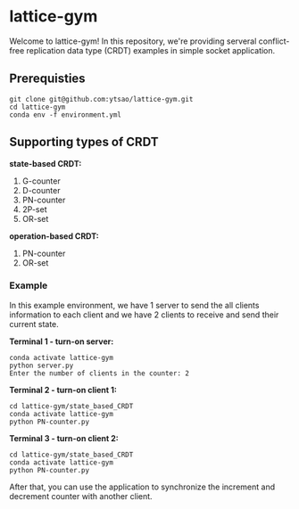 # lattice-gym

Welcome to lattice-gym!
In this repository, we're providing serveral conflict-free replication data type (CRDT) examples in simple socket application.

## Prerequisties
```
git clone git@github.com:ytsao/lattice-gym.git
cd lattice-gym
conda env -f environment.yml
```

## Supporting types of CRDT

**state-based CRDT:**
1. G-counter
2. D-counter
3. PN-counter
4. 2P-set
5. OR-set

**operation-based CRDT:**
1. PN-counter
2. OR-set

### Example
In this example environment, we have 1 server to send the all clients information to each client and we have 2 clients to receive and send their current state.

**Terminal 1 - turn-on server:**
```
conda activate lattice-gym
python server.py
Enter the number of clients in the counter: 2
```

**Terminal 2 - turn-on client 1:**
```
cd lattice-gym/state_based_CRDT
conda activate lattice-gym
python PN-counter.py
```

**Terminal 3 - turn-on client 2:**
```
cd lattice-gym/state_based_CRDT
conda activate lattice-gym
python PN-counter.py
```

After that, you can use the application to synchronize the increment and decrement counter with another client.
